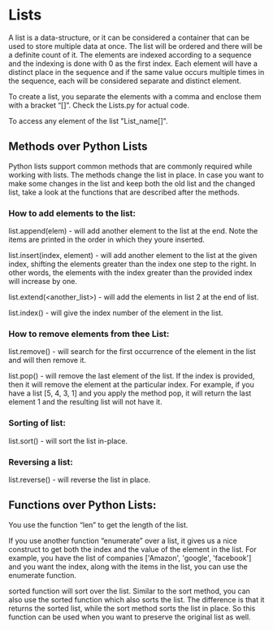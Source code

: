 # Lists
A list is a data-structure, or it can be considered a container that can be used to store multiple data at once. The list will be ordered and there will be a definite count of it. The elements are indexed according to a sequence and the indexing is done with 0 as the first index. Each element will have a distinct place in the sequence and if the same value occurs multiple times in the sequence, each will be considered separate and distinct element.

To create a list, you separate the elements with a comma and enclose them with a bracket “[]”. Check the Lists.py for actual code.

To access any element of the list "List_name[<index>]".
  
## Methods over Python Lists
Python lists support common methods that are commonly required while working with lists. The methods change the list in place. In case you want to make some changes in the list and keep both the old list and the changed list, take a look at the functions that are described after the methods.

### How to add elements to the list:
list.append(elem) - will add another element to the list at the end. 
Note the items are printed in the order in which they youre inserted.
  
list.insert(index, element) - will add another element to the list at the given index, shifting the elements greater than the index one step to the right. In other words, the elements with the index greater than the provided index will increase by one.

list.extend(<another_list>) - will add the elements in list 2 at the end of list.
  
list.index(<element>) - will give the index number of the element in the list.

### How to remove elements from thee List:
  
list.remove(<element>) - will search for the first occurrence of the element in the list and will then remove it.

list.pop() - will remove the last element of the list. If the index is provided, then it will remove the element at the particular index. For example, if you have a list [5, 4, 3, 1] and you apply the method pop, it will return the last element 1 and the resulting list will not have it.

### Sorting of list:
  
list.sort() - will sort the list in-place.
  
### Reversing a list:

list.reverse() - will reverse the list in place.
  
## Functions over Python Lists:
  
You use the function “len” to get the length of the list.
  
If you use another function “enumerate” over a list, it gives us a nice construct to get both the index and the value of the element in the list.
  For example, you have the list of companies ['Amazon', 'google', 'facebook'] and you want the index, along with the items in the list, you can use the enumerate function.
  
 sorted function will sort over the list.
 Similar to the sort method, you can also use the sorted function which also sorts the list. The difference is that it returns the sorted list, while the sort method sorts the list in place. So this function can be used when you want to preserve the original list as well.
  
